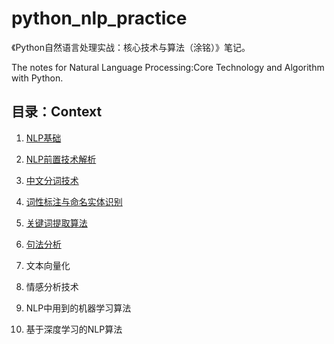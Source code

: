 # python_nlp_practice

《Python自然语言处理实战：核心技术与算法（涂铭）》笔记。

The notes for Natural Language Processing:Core Technology and Algorithm with Python.

## 目录：Context

1. [NLP基础](https://github.com/cunyu1943/python_nlp_practice/blob/master/Chapter_1/%E7%AC%AC1%E7%AB%A0%20NLP%E5%9F%BA%E7%A1%80.md)

2. [NLP前置技术解析](https://github.com/cunyu1943/python_nlp_practice/blob/master/Chapter_2/%E7%AC%AC2%E7%AB%A0%20NLP%E5%89%8D%E7%BD%AE%E6%8A%80%E6%9C%AF%E8%A7%A3%E6%9E%90.md)

3. [中文分词技术](https://github.com/cunyu1943/python_nlp_practice/blob/master/Chapter_3/%E7%AC%AC3%E7%AB%A0%20%E4%B8%AD%E6%96%87%E5%88%86%E8%AF%8D%E6%8A%80%E6%9C%AF.md)

4. [词性标注与命名实体识别](https://github.com/cunyu1943/python_nlp_practice/blob/master/Chapter_4/%E7%AC%AC4%E7%AB%A0%20%E8%AF%8D%E6%80%A7%E6%A0%87%E6%B3%A8%E4%B8%8E%E5%91%BD%E5%90%8D%E5%AE%9E%E4%BD%93%E8%AF%86%E5%88%AB.md)

5. [关键词提取算法](https://github.com/cunyu1943/python_nlp_practice/blob/master/Chapter_5/%E7%AC%AC5%E7%AB%A0%20%E5%85%B3%E9%94%AE%E8%AF%8D%E6%8F%90%E5%8F%96%E7%AE%97%E6%B3%95.md)

6. [句法分析]()

7. 文本向量化

8. 情感分析技术

9. NLP中用到的机器学习算法

10. 基于深度学习的NLP算法








